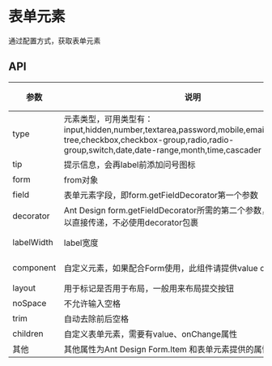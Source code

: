 # 表单元素

通过配置方式，获取表单元素

## API

参数|说明|类型|默认值
---|---|---|---
type | 元素类型，可用类型有：input,hidden,number,textarea,password,mobile,email,select,select-tree,checkbox,checkbox-group,radio,radio-group,switch,date,date-range,month,time,cascader | string | 'input'
tip | 提示信息，会再label前添加问号图标 | string | -
form | from对象 | object | -
field | 表单元素字段，即form.getFieldDecorator第一个参数 | string | -  
decorator | Ant Design form.getFieldDecorator所需的第二个参数，所有属性也可以直接传递，不必使用decorator包裹| object | -
labelWidth | label宽度 | number 或 string | -
component | 自定义元素，如果配合Form使用，此组件请提供value onChange属性 | ReactNode 或 function | -
layout | 用于标记是否用于布局，一般用来布局提交按钮 | boolean | false
noSpace | 不允许输入空格 | boolean | false
trim | 自动去除前后空格 | boolean | true
children | 自定义表单元素，需要有value、onChange属性 | ReactNode | -  
其他 | 其他属性为Ant Design Form.Item 和表单元素提供的属性 | - | - 
